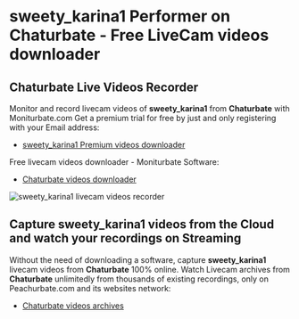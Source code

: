 # sweety_karina1 Performer on Chaturbate - Free LiveCam videos downloader

## Chaturbate Live Videos Recorder

Monitor and record livecam videos of **sweety_karina1** from **Chaturbate** with Moniturbate.com
Get a premium trial for free by just and only registering with your Email address:
* [sweety_karina1 Premium videos downloader](https://moniturbate.com/request-demo-licence-key.html)

Free livecam videos downloader - Moniturbate Software:
* [Chaturbate videos downloader](https://moniturbate.com/moniturbate-download-software.html)

![sweety_karina1 livecam videos recorder](https://peachurnet.com/templates/moniturbate-software.png)


## Capture sweety_karina1 videos from the Cloud and watch your recordings on Streaming

Without the need of downloading a software, capture **sweety_karina1** livecam videos from **Chaturbate** 100% online.
Watch Livecam archives from **Chaturbate** unlimitedly from thousands of existing recordings, only on Peachurbate.com and its websites network:
* [Chaturbate videos archives](https://peachurnet.com/)